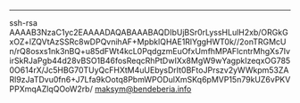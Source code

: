 ---
ssh-rsa AAAAB3NzaC1yc2EAAAADAQABAAABAQDIbUjBSr0rLyssHLulH2xb/ORGkGxOZ+lZQVtAzSSRc8wDPQvnihAF+MpbklQHAE1RlYggHWT0k//2onTRGMcUn/rQ8osxs1nk3nBQ+u85dFWt4kcL0PqdgzmEuOfxUmfhMPAFlcntrMhgXs7IvirSkRJaPgb44d28vBSO1B46fosReqcRhPtDwIXx8MgW9wYagpkIzeqxOG7850O614rX/Jc5HBG70TUyQcFHXtM4uUEbysDrIt0BFtoJPrszv2yWWkpm53ZARl9zJaTDvu0fn6+J7Lfa9kOotq8PbmWPODulXmSKq6pMVP15n79kUZ6vPKVPPXmqAZlqQOoW2rb/ maksym@bendeberia.info